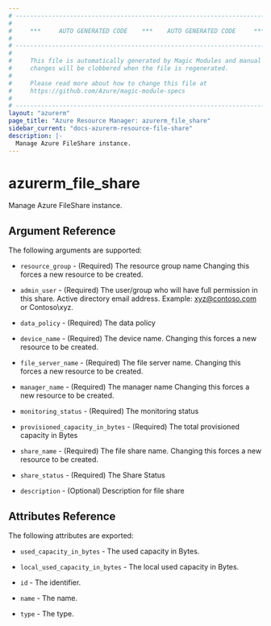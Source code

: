 ```yaml
---
# ----------------------------------------------------------------------------
#
#     ***     AUTO GENERATED CODE    ***    AUTO GENERATED CODE     ***
#
# ----------------------------------------------------------------------------
#
#     This file is automatically generated by Magic Modules and manual
#     changes will be clobbered when the file is regenerated.
#
#     Please read more about how to change this file at
#     https://github.com/Azure/magic-module-specs
#
# ----------------------------------------------------------------------------
layout: "azurerm"
page_title: "Azure Resource Manager: azurerm_file_share"
sidebar_current: "docs-azurerm-resource-file-share"
description: |-
  Manage Azure FileShare instance.
---
```


# azurerm_file_share

Manage Azure FileShare instance.


## Argument Reference

The following arguments are supported:

* `resource_group` - (Required) The resource group name Changing this forces a new resource to be created.

* `admin_user` - (Required) The user/group who will have full permission in this share. Active directory email address. Example: xyz@contoso.com or Contoso\xyz.

* `data_policy` - (Required) The data policy

* `device_name` - (Required) The device name. Changing this forces a new resource to be created.

* `file_server_name` - (Required) The file server name. Changing this forces a new resource to be created.

* `manager_name` - (Required) The manager name Changing this forces a new resource to be created.

* `monitoring_status` - (Required) The monitoring status

* `provisioned_capacity_in_bytes` - (Required) The total provisioned capacity in Bytes

* `share_name` - (Required) The file share name. Changing this forces a new resource to be created.

* `share_status` - (Required) The Share Status

* `description` - (Optional) Description for file share

## Attributes Reference

The following attributes are exported:

* `used_capacity_in_bytes` - The used capacity in Bytes.

* `local_used_capacity_in_bytes` - The local used capacity in Bytes.

* `id` - The identifier.

* `name` - The name.

* `type` - The type.
